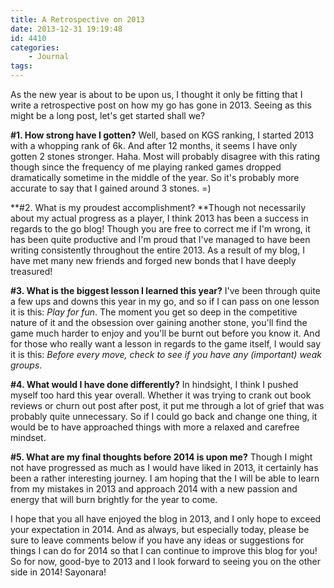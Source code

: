 ```yaml
---
title: A Retrospective on 2013
date: 2013-12-31 19:19:48
id: 4410
categories:
	- Journal
tags:
---
```


As the new year is about to be upon us, I thought it only be fitting that I write a retrospective post on how my go has gone in 2013\. Seeing as this might be a long post, let's get started shall we?

**#1\. How strong have I gotten?** Well, based on KGS ranking, I started 2013 with a whopping rank of 6k. And after 12 months, it seems I have only gotten 2 stones stronger. Haha. Most will probably disagree with this rating though since the frequency of me playing ranked games dropped dramatically sometime in the middle of the year. So it's probably more accurate to say that I gained around 3 stones. =)

**#2\. What is my proudest accomplishment? **Though not necessarily about my actual progress as a player, I think 2013 has been a success in regards to the go blog! Though you are free to correct me if I'm wrong, it has been quite productive and I'm proud that I've managed to have been writing consistently throughout the entire 2013\. As a result of my blog, I have met many new friends and forged new bonds that I have deeply treasured!

**#3\. What is the biggest lesson I learned this year?** I've been through quite a few ups and downs this year in my go, and so if I can pass on one lesson it is this: _Play for fun_. The moment you get so deep in the competitive nature of it and the obsession over gaining another stone, you'll find the game much harder to enjoy and you'll be burnt out before you know it. And for those who really want a lesson in regards to the game itself, I would say it is this: _Before every move, check to see if you have any (important) weak groups_.

**#4\. What would I have done differently?** In hindsight, I think I pushed myself too hard this year overall. Whether it was trying to crank out book reviews or churn out post after post, it put me through a lot of grief that was probably quite unnecessary. So if I could go back and change one thing, it would be to have approached things with more a relaxed and carefree mindset.

**#5\. What are my final thoughts before 2014 is upon me?** Though I might not have progressed as much as I would have liked in 2013, it certainly has been a rather interesting journey. I am hoping that the I will be able to learn from my mistakes in 2013 and approach 2014 with a new passion and energy that will burn brightly for the year to come.

I hope that you all have enjoyed the blog in 2013, and I only hope to exceed your expectation in 2014\. And as always, but especially today, please be sure to leave comments below if you have any ideas or suggestions for things I can do for 2014 so that I can continue to improve this blog for you! So for now, good-bye to 2013 and I look forward to seeing you on the other side in 2014! Sayonara!